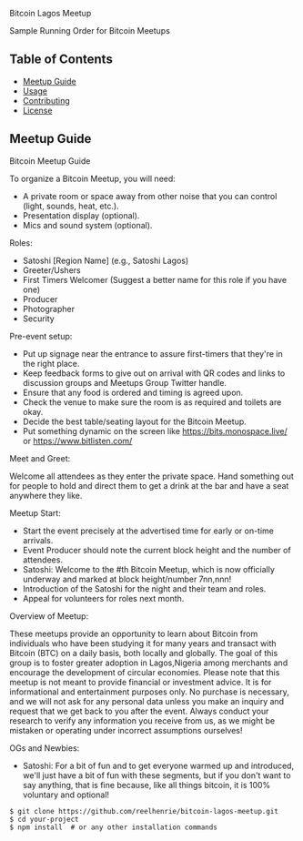 Bitcoin Lagos Meetup

Sample Running Order for Bitcoin Meetups

## Table of Contents

- [Meetup Guide](#guide)
- [Usage](#usage)
- [Contributing](#contributing)
- [License](#license)

## Meetup Guide

Bitcoin Meetup Guide

To organize a Bitcoin Meetup, you will need:

- A private room or space away from other noise that you can control (light, sounds, heat, etc.).
- Presentation display (optional).
- Mics and sound system (optional).

Roles:

- Satoshi [Region Name] (e.g., Satoshi Lagos)
- Greeter/Ushers
- First Timers Welcomer (Suggest a better name for this role if you have one)
- Producer
- Photographer
- Security

Pre-event setup:

- Put up signage near the entrance to assure first-timers that they're in the right place.
- Keep feedback forms to give out on arrival with QR codes and links to discussion groups and Meetups Group Twitter handle.
- Ensure that any food is ordered and timing is agreed upon.
- Check the venue to make sure the room is as required and toilets are okay.
- Decide the best table/seating layout for the Bitcoin Meetup.
- Put something dynamic on the screen like https://bits.monospace.live/ or https://www.bitlisten.com/

Meet and Greet:

Welcome all attendees as they enter the private space. Hand something out for people to hold and direct them to get a drink at the bar and have a seat anywhere they like.

Meetup Start:

- Start the event precisely at the advertised time for early or on-time arrivals.
- Event Producer should note the current block height and the number of attendees.
- Satoshi: Welcome to the #th Bitcoin Meetup, which is now officially underway and marked at block height/number 7nn,nnn!
- Introduction of the Satoshi for the night and their team and roles.
- Appeal for volunteers for roles next month.

Overview of Meetup:

These meetups provide an opportunity to learn about Bitcoin from individuals who have been studying it for many years and transact with Bitcoin (BTC) on a daily basis, both locally and globally. The goal of this group is to foster greater adoption in Lagos,Nigeria among merchants and encourage the development of circular economies. Please note that this meetup is not meant to provide financial or investment advice. It is for informational and entertainment purposes only. No purchase is necessary, and we will not ask for any personal data unless you make an inquiry and request that we get back to you after the event. Always conduct your research to verify any information you receive from us, as we might be mistaken or operating under incorrect assumptions ourselves!

OGs and Newbies:

- Satoshi: For a bit of fun and to get everyone warmed up and introduced, we'll just have a bit of fun with these segments, but if you don't want to say anything, that is fine because, like all things bitcoin, it is 100% voluntary and optional!

```shell
$ git clone https://github.com/reelhenrie/bitcoin-lagos-meetup.git
$ cd your-project
$ npm install  # or any other installation commands
